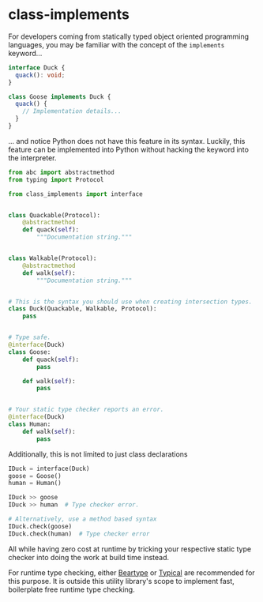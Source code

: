 # class-implements

For developers coming from statically typed object oriented programming languages, you may be familiar with the concept of the `implements` keyword...

```typescript
interface Duck {
  quack(): void;
}

class Goose implements Duck {
  quack() {
    // Implementation details...
  }
}
```

... and notice Python does not have this feature in its syntax. Luckily, this feature can be implemented into Python without hacking the keyword into the interpreter.

```python
from abc import abstractmethod
from typing import Protocol

from class_implements import interface


class Quackable(Protocol):
    @abstractmethod
    def quack(self):
        """Documentation string."""


class Walkable(Protocol):
    @abstractmethod
    def walk(self):
        """Documentation string."""


# This is the syntax you should use when creating intersection types.
class Duck(Quackable, Walkable, Protocol):
    pass


# Type safe.
@interface(Duck)
class Goose:
    def quack(self):
        pass

    def walk(self):
        pass


# Your static type checker reports an error.
@interface(Duck)
class Human:
    def walk(self):
        pass
```

Additionally, this is not limited to just class declarations

```python
IDuck = interface(Duck)
goose = Goose()
human = Human()

IDuck >> goose
IDuck >> human  # Type checker error.

# Alternatively, use a method based syntax
IDuck.check(goose)
IDuck.check(human)  # Type checker error
```

All while having zero cost at runtime by tricking your respective static type checker into doing the work at build time instead.

For runtime type checking, either [Beartype](https://github.com/beartype/beartype) or [Typical](https://github.com/seandstewart/typical) are recommended for this purpose. It is outside this utility library's scope to implement fast, boilerplate free runtime type checking.

